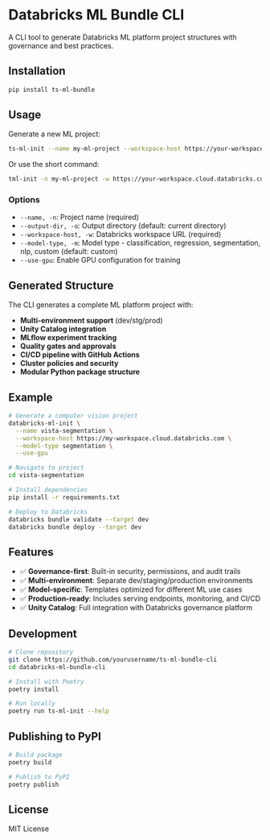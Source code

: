 # Databricks ML Bundle CLI

A CLI tool to generate Databricks ML platform project structures with governance and best practices.

## Installation

```bash
pip install ts-ml-bundle
```

## Usage

Generate a new ML project:

```bash
ts-ml-init --name my-ml-project --workspace-host https://your-workspace.cloud.databricks.com --model-type segmentation --use-gpu
```

Or use the short command:

```bash
tml-init -n my-ml-project -w https://your-workspace.cloud.databricks.com -m classification
```

### Options

- `--name, -n`: Project name (required)
- `--output-dir, -o`: Output directory (default: current directory)
- `--workspace-host, -w`: Databricks workspace URL (required)
- `--model-type, -m`: Model type - classification, regression, segmentation, nlp, custom (default: custom)
- `--use-gpu`: Enable GPU configuration for training

## Generated Structure

The CLI generates a complete ML platform project with:

- **Multi-environment support** (dev/stg/prod)
- **Unity Catalog integration**
- **MLflow experiment tracking**
- **Quality gates and approvals**
- **CI/CD pipeline with GitHub Actions**
- **Cluster policies and security**
- **Modular Python package structure**

## Example

```bash
# Generate a computer vision project
databricks-ml-init \
  --name vista-segmentation \
  --workspace-host https://my-workspace.cloud.databricks.com \
  --model-type segmentation \
  --use-gpu

# Navigate to project
cd vista-segmentation

# Install dependencies
pip install -r requirements.txt

# Deploy to Databricks
databricks bundle validate --target dev
databricks bundle deploy --target dev
```

## Features

- ✅ **Governance-first**: Built-in security, permissions, and audit trails
- ✅ **Multi-environment**: Separate dev/staging/production environments
- ✅ **Model-specific**: Templates optimized for different ML use cases
- ✅ **Production-ready**: Includes serving endpoints, monitoring, and CI/CD
- ✅ **Unity Catalog**: Full integration with Databricks governance platform

## Development

```bash
# Clone repository
git clone https://github.com/yourusername/ts-ml-bundle-cli
cd databricks-ml-bundle-cli

# Install with Poetry
poetry install

# Run locally
poetry run ts-ml-init --help
```

## Publishing to PyPI

```bash
# Build package
poetry build

# Publish to PyPI
poetry publish
```

## License

MIT License
